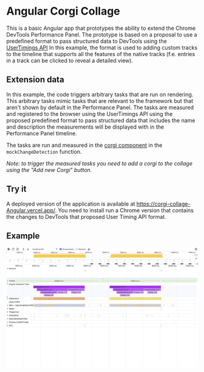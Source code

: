 # Angular Corgi Collage

This is a basic Angular app that prototypes the ability to extend the
Chrome DevTools Performance Panel. The prototype is based on a proposal
to use a predefined format to pass structured data to DevTools using the
[UserTimings API](https://developer.mozilla.org/en-US/docs/Web/API/Performance_API/User_timing)
In this example, the format is used to adding custom tracks to the
timeline that supports all the features of the native tracks (f.e.
entries in a track can be clicked to reveal a detailed view).

## Extension data

In this example, the code triggers arbitrary tasks that are run on
rendering. This arbitrary tasks mimic tasks that are relevant to the
framework but that aren't shown by default in the Performance Panel.
The tasks are measured and registered to the browser using the
UserTimings API using the proposed predefined format to pass structured
data that includes the name and description the measurements will be
displayed with in the Performance Panel timeline.

The tasks are run and measured in the [corgi component](./src/app//corgi/corgi.component.ts) in
the `mockChangeDetection` function.

*_Note: to trigger the measured tasks you need to add a corgi to the collage
using the "Add new Corgi" button._*


## Try it

A deployed version of the application is available at https://corgi-collage-Angular.vercel.app/.
You need to install run a Chrome version that contains the changes to
DevTools that proposed User Timing API format.


## Example

![extension track](./example.png "Extension track")
